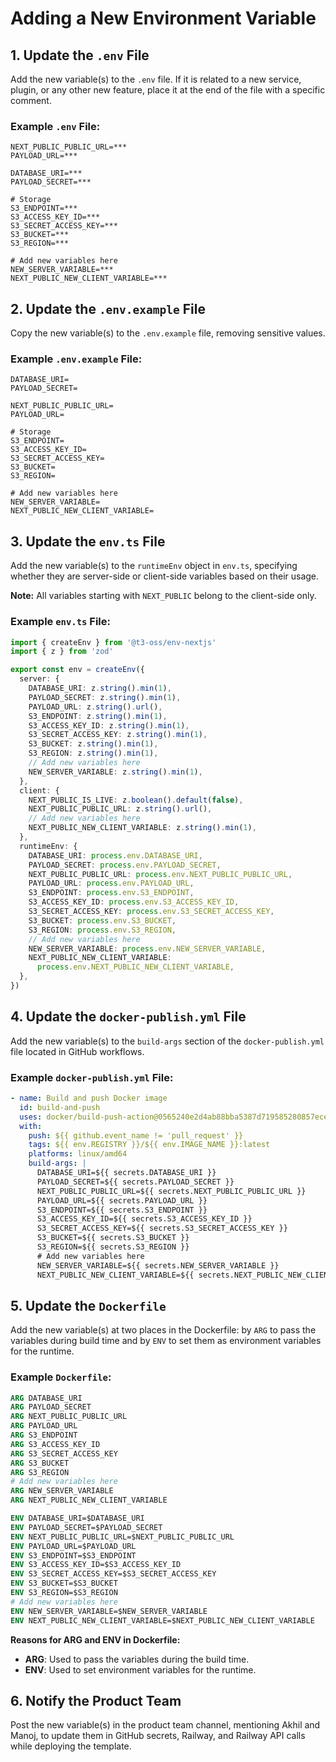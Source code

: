 # Adding a New Environment Variable

## 1. Update the `.env` File

Add the new variable(s) to the `.env` file. If it is related to a new service,
plugin, or any other new feature, place it at the end of the file with a
specific comment.

### Example `.env` File:

```env
NEXT_PUBLIC_PUBLIC_URL=***
PAYLOAD_URL=***

DATABASE_URI=***
PAYLOAD_SECRET=***

# Storage
S3_ENDPOINT=***
S3_ACCESS_KEY_ID=***
S3_SECRET_ACCESS_KEY=***
S3_BUCKET=***
S3_REGION=***

# Add new variables here
NEW_SERVER_VARIABLE=***
NEXT_PUBLIC_NEW_CLIENT_VARIABLE=***
```

## 2. Update the `.env.example` File

Copy the new variable(s) to the `.env.example` file, removing sensitive values.

### Example `.env.example` File:

```env
DATABASE_URI=
PAYLOAD_SECRET=

NEXT_PUBLIC_PUBLIC_URL=
PAYLOAD_URL=

# Storage
S3_ENDPOINT=
S3_ACCESS_KEY_ID=
S3_SECRET_ACCESS_KEY=
S3_BUCKET=
S3_REGION=

# Add new variables here
NEW_SERVER_VARIABLE=
NEXT_PUBLIC_NEW_CLIENT_VARIABLE=
```

## 3. Update the `env.ts` File

Add the new variable(s) to the `runtimeEnv` object in `env.ts`, specifying
whether they are server-side or client-side variables based on their usage.

**Note:** All variables starting with `NEXT_PUBLIC` belong to the client-side
only.

### Example `env.ts` File:

```typescript
import { createEnv } from '@t3-oss/env-nextjs'
import { z } from 'zod'

export const env = createEnv({
  server: {
    DATABASE_URI: z.string().min(1),
    PAYLOAD_SECRET: z.string().min(1),
    PAYLOAD_URL: z.string().url(),
    S3_ENDPOINT: z.string().min(1),
    S3_ACCESS_KEY_ID: z.string().min(1),
    S3_SECRET_ACCESS_KEY: z.string().min(1),
    S3_BUCKET: z.string().min(1),
    S3_REGION: z.string().min(1),
    // Add new variables here
    NEW_SERVER_VARIABLE: z.string().min(1),
  },
  client: {
    NEXT_PUBLIC_IS_LIVE: z.boolean().default(false),
    NEXT_PUBLIC_PUBLIC_URL: z.string().url(),
    // Add new variables here
    NEXT_PUBLIC_NEW_CLIENT_VARIABLE: z.string().min(1),
  },
  runtimeEnv: {
    DATABASE_URI: process.env.DATABASE_URI,
    PAYLOAD_SECRET: process.env.PAYLOAD_SECRET,
    NEXT_PUBLIC_PUBLIC_URL: process.env.NEXT_PUBLIC_PUBLIC_URL,
    PAYLOAD_URL: process.env.PAYLOAD_URL,
    S3_ENDPOINT: process.env.S3_ENDPOINT,
    S3_ACCESS_KEY_ID: process.env.S3_ACCESS_KEY_ID,
    S3_SECRET_ACCESS_KEY: process.env.S3_SECRET_ACCESS_KEY,
    S3_BUCKET: process.env.S3_BUCKET,
    S3_REGION: process.env.S3_REGION,
    // Add new variables here
    NEW_SERVER_VARIABLE: process.env.NEW_SERVER_VARIABLE,
    NEXT_PUBLIC_NEW_CLIENT_VARIABLE:
      process.env.NEXT_PUBLIC_NEW_CLIENT_VARIABLE,
  },
})
```

## 4. Update the `docker-publish.yml` File

Add the new variable(s) to the `build-args` section of the `docker-publish.yml`
file located in GitHub workflows.

### Example `docker-publish.yml` File:

```yaml
- name: Build and push Docker image
  id: build-and-push
  uses: docker/build-push-action@0565240e2d4ab88bba5387d719585280857ece09
  with:
    push: ${{ github.event_name != 'pull_request' }}
    tags: ${{ env.REGISTRY }}/${{ env.IMAGE_NAME }}:latest
    platforms: linux/amd64
    build-args: |
      DATABASE_URI=${{ secrets.DATABASE_URI }}
      PAYLOAD_SECRET=${{ secrets.PAYLOAD_SECRET }}
      NEXT_PUBLIC_PUBLIC_URL=${{ secrets.NEXT_PUBLIC_PUBLIC_URL }}
      PAYLOAD_URL=${{ secrets.PAYLOAD_URL }}
      S3_ENDPOINT=${{ secrets.S3_ENDPOINT }}
      S3_ACCESS_KEY_ID=${{ secrets.S3_ACCESS_KEY_ID }}
      S3_SECRET_ACCESS_KEY=${{ secrets.S3_SECRET_ACCESS_KEY }}
      S3_BUCKET=${{ secrets.S3_BUCKET }}
      S3_REGION=${{ secrets.S3_REGION }}
      # Add new variables here
      NEW_SERVER_VARIABLE=${{ secrets.NEW_SERVER_VARIABLE }}
      NEXT_PUBLIC_NEW_CLIENT_VARIABLE=${{ secrets.NEXT_PUBLIC_NEW_CLIENT_VARIABLE }}
```

## 5. Update the `Dockerfile`

Add the new variable(s) at two places in the Dockerfile: by `ARG` to pass the
variables during build time and by `ENV` to set them as environment variables
for the runtime.

### Example `Dockerfile`:

```Dockerfile
ARG DATABASE_URI
ARG PAYLOAD_SECRET
ARG NEXT_PUBLIC_PUBLIC_URL
ARG PAYLOAD_URL
ARG S3_ENDPOINT
ARG S3_ACCESS_KEY_ID
ARG S3_SECRET_ACCESS_KEY
ARG S3_BUCKET
ARG S3_REGION
# Add new variables here
ARG NEW_SERVER_VARIABLE
ARG NEXT_PUBLIC_NEW_CLIENT_VARIABLE

ENV DATABASE_URI=$DATABASE_URI
ENV PAYLOAD_SECRET=$PAYLOAD_SECRET
ENV NEXT_PUBLIC_PUBLIC_URL=$NEXT_PUBLIC_PUBLIC_URL
ENV PAYLOAD_URL=$PAYLOAD_URL
ENV S3_ENDPOINT=$S3_ENDPOINT
ENV S3_ACCESS_KEY_ID=$S3_ACCESS_KEY_ID
ENV S3_SECRET_ACCESS_KEY=$S3_SECRET_ACCESS_KEY
ENV S3_BUCKET=$S3_BUCKET
ENV S3_REGION=$S3_REGION
# Add new variables here
ENV NEW_SERVER_VARIABLE=$NEW_SERVER_VARIABLE
ENV NEXT_PUBLIC_NEW_CLIENT_VARIABLE=$NEXT_PUBLIC_NEW_CLIENT_VARIABLE
```

**Reasons for ARG and ENV in Dockerfile:**

- **ARG**: Used to pass the variables during the build time.
- **ENV**: Used to set environment variables for the runtime.

## 6. Notify the Product Team

Post the new variable(s) in the product team channel, mentioning Akhil and
Manoj, to update them in GitHub secrets, Railway, and Railway API calls while
deploying the template.
